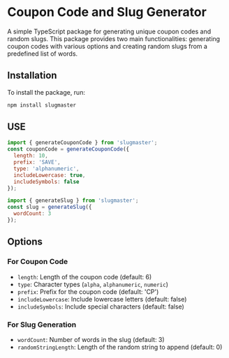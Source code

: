 # Coupon Code and Slug Generator

A simple TypeScript package for generating unique coupon codes and random slugs. This package provides two main functionalities: generating coupon codes with various options and creating random slugs from a predefined list of words.

## Installation

To install the package, run:

```bash
npm install slugmaster
```

## USE

```js
import { generateCouponCode } from 'slugmaster';
const couponCode = generateCouponCode({
  length: 10,
  prefix: 'SAVE',
  type: 'alphanumeric',
  includeLowercase: true,
  includeSymbols: false
});
```

```js
import { generateSlug } from 'slugmaster';
const slug = generateSlug({
  wordCount: 3
});
```

## Options

### For Coupon Code

- `length`: Length of the coupon code (default: 6)
- `type`: Character types (`alpha`, `alphanumeric`, `numeric`)
- `prefix`: Prefix for the coupon code (default: 'CP')
- `includeLowercase`: Include lowercase letters (default: false)
- `includeSymbols`: Include special characters (default: false)

### For Slug Generation

- `wordCount`: Number of words in the slug (default: 3)
- `randomStringLength`: Length of the random string to append (default: 0)